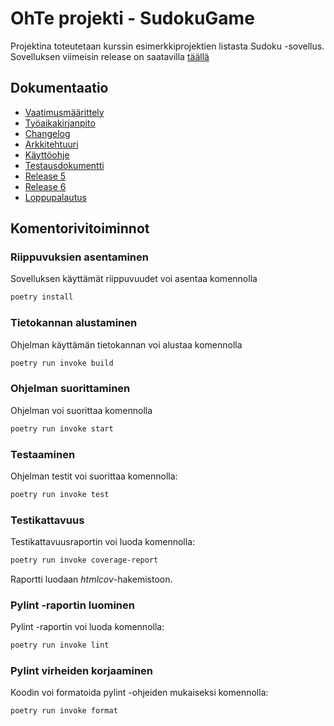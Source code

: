 # OhTe projekti - SudokuGame

Projektina toteutetaan kurssin esimerkkiprojektien listasta Sudoku -sovellus. Sovelluksen viimeisin release on saatavilla [täällä](https://github.com/oliviahorjamo/OhTe-harjoitustyo-2022/releases/tag/viikko6)

## Dokumentaatio

- [Vaatimusmäärittely](https://github.com/oliviahorjamo/OhTe-harjoitustyo-2022/blob/master/dokumentaatio/vaatimusmaarittely.md)
- [Työaikakirjanpito](https://github.com/oliviahorjamo/OhTe-harjoitustyo-2022/blob/master/dokumentaatio/tyoaikakirjanpito.md)
- [Changelog](https://github.com/oliviahorjamo/OhTe-harjoitustyo-2022/blob/master/dokumentaatio/changelog.md)
- [Arkkitehtuuri](https://github.com/oliviahorjamo/OhTe-harjoitustyo-2022/blob/master/dokumentaatio/arkkitehtuuri.md)
- [Käyttöohje](https://github.com/oliviahorjamo/OhTe-harjoitustyo-2022/blob/master/dokumentaatio/kayttoohje.md)
- [Testausdokumentti](https://github.com/oliviahorjamo/OhTe-harjoitustyo-2022/blob/master/dokumentaatio/testaus.md)
- [Release 5](https://github.com/oliviahorjamo/OhTe-harjoitustyo-2022/releases/tag/viikko5)
- [Release 6](https://github.com/oliviahorjamo/OhTe-harjoitustyo-2022/releases/tag/viikko6)
- [Loppupalautus](https://github.com/oliviahorjamo/OhTe-harjoitustyo-2022/releases/tag/Loppupalautus)

## Komentorivitoiminnot

### Riippuvuksien asentaminen
Sovelluksen käyttämät riippuvuudet voi asentaa komennolla
```bash
poetry install
```

### Tietokannan alustaminen
Ohjelman käyttämän tietokannan voi alustaa komennolla
```bash
poetry run invoke build
```

### Ohjelman suorittaminen
Ohjelman voi suorittaa komennolla

```bash
poetry run invoke start
```

### Testaaminen
Ohjelman testit voi suorittaa komennolla:

```bash
poetry run invoke test
```

### Testikattavuus

Testikattavuusraportin voi luoda komennolla:

```bash
poetry run invoke coverage-report
```

Raportti luodaan _htmlcov_-hakemistoon.

### Pylint -raportin luominen

Pylint -raportin voi luoda komennolla:

```bash
poetry run invoke lint
```

### Pylint virheiden korjaaminen

Koodin voi formatoida pylint -ohjeiden mukaiseksi komennolla:

```bash
poetry run invoke format
```
